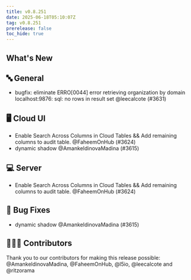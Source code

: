 ```yaml
---
title: v0.8.251
date: 2025-06-18T05:10:07Z
tag: v0.8.251
prerelease: false
toc_hide: true
---
```


## What's New
## 🔤 General
- bugfix: eliminate ERRO[0044] error retrieving organization by domain localhost:9876: sql: no rows in result set @leecalcote (#3631)

## 🖥 Cloud UI

- Enable Search Across Columns in Cloud Tables && Add remaining columns to audit table. @FaheemOnHub (#3624)
- dynamic shadow @AmankeldinovaMadina (#3615)

## 💻 Server

- Enable Search Across Columns in Cloud Tables && Add remaining columns to audit table. @FaheemOnHub (#3624)

## 🐛 Bug Fixes

- dynamic shadow @AmankeldinovaMadina (#3615)

## 👨🏽‍💻 Contributors

Thank you to our contributors for making this release possible:
@AmankeldinovaMadina, @FaheemOnHub, @l5io, @leecalcote and @ritzorama

